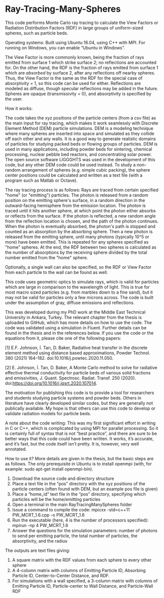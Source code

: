 # Ray-Tracing-Many-Spheres

This code performs Monte Carlo ray tracing to calculate the View Factors or Radiation Distribution Factors (RDF) in large groups of uniform-sized spheres, such as particle beds. 

Operating systems: Built using Ubuntu 16.04, using C++ with MPI. For running on Windows, you can enable “Ubuntu in Windows”. 

The View Factor is more commonly known, being the fraction of rays emitted from surface 1 which strike surface 2; no reflections are accounted for. On the other hand, the RDF is the fraction of rays emitted from surface 1 which are _absorbed_ by surface 2, after any reflections off nearby spheres. Thus, the View Factor is the same as the RDF for the special case of absorptivity = 1, so this code can be used for either. Reflections are modeled as diffuse, though specular reflections may be added in the future. Spheres are opaque (transmissivity = 0), and absorptivity is specified by the user.


How it works:

The code takes the xyz positions of the particle centers (from a csv file) as the main input for ray tracing, which makes it work seamlessly with Discrete Element Method (DEM) particle simulations. DEM is a modeling technique where many spheres are inserted into space and simulated as they collide off each other and any walls. It is a good way to generate realistic domains of particles for studying packed beds or flowing groups of particles. DEM is used in many applications, including powder beds for sintering, chemical processing, nuclear pebble bed reactors, and concentrating solar power. The open source software LIGGGHTS was used in the development of this code, but any other DEM code could be used instead. To study a non-random arrangement of spheres (e.g. simple cubic packing), the sphere center positions could be calculated and written as a text file (with a program such as Matlab or Octave). 

The ray tracing process is as follows: Rays are traced from certain specified "home" (or "emitting") particles. The photon is released from a random position on the emitting sphere's surface, in a random direction in the outward-facing hemisphere from the emission location. The photon is traced until it hits another sphere, at which point the photon either absorbs or reflects from the surface. If the photon is reflected, a new random angle from the reflection location is chosen, and the path of the photon continues. When the photon is eventually absorbed, the photon's path is stopped and counted as an absorption by the absorbing sphere. Then a new photon is released from the emitting sphere, until many photons (typically 10^5 or more) have been emitted. This is repeated for any spheres specified as "home" spheres. At the end, the RDF between two spheres is calculated as the number of absorptions by the receiving sphere divided by the total number emitted from the "home" sphere. 

Optionally, a single wall can also be specified, so the RDF or View Factor from each particle to the wall can be found as well. 

This code uses geometric optics to simulate rays, which is valid for particles which are large in comparison to the wavelength of light. This is true for most macro sized particles (e.g. from marbles down to a fine sand), but it may not be valid for particles only a few microns across. The code is built under the assumption of gray, diffuse emissions and reflections.

This was developed during my PhD work at the Middle East Technical University in Ankara, Turkey. The relevant chapter from the thesis is uploaded to GitHub, which has more details on how to use the code. The code was validated using a simulation in Fluent. Further details can be found in the thesis and in the references below. If you use the code or the equations from it, please cite one of the following papers:

[1] E.F. Johnson, İ. Tarı, D. Baker, Radiative heat transfer in the discrete element method using distance based approximations, Powder Technol. 380 (2021) 164–182. doi:10.1016/j.powtec.2020.11.050.

[2] E. Johnson, İ. Tarı, D. Baker, A Monte Carlo method to solve for radiative effective thermal conductivity for particle beds of various solid fractions and emissivities, J. Quant. Spectrosc. Radiat. Transf. 250 (2020). doi:https://doi.org/10.1016/j.jqsrt.2020.107014. 

The motivation for publishing this code is to provide a tool for researchers and students studying particle systems and powder beds. Others in literature have clearly developed similar codes, but they are generally not publically available. My hope is that others can use this code to develop or validate radiation models for particle beds. 

A note about the code writing: This was my first significant effort in writing in C or C++, which is complicated by using MPI for parallel processing. So it is certainly full of syntax that is not “best practice”, and there are sure to be better ways that this code could have been written. It works, it’s accurate, and it’s fast, but the code itself isn’t pretty. It is, however, very well annotated.

How to use it? 
More details are given in the thesis, but the basic steps are as follows. The only prerequisite in Ubuntu is to install openmpi (with, for example: sudo apt-get install openmpi-bin).
1)	Download the source code and directory structure
2)	Place a text file in the “pos” directory with the xyz positions of the particle centers (often found with DEM, but an example pos file is given)
3)	Place a “home_id” text file in the “pos” directory, specifying which particles will be the home/emitting particles
4)	Open a terminal in the main RayTracingManySpheres folder
5)	Issue a command to compile the code: mpicxx -std=c++11 PW_MCRT_1.6.cpp -o PW_MCRT_1.6
6)	Run the executable (here, 4 is the number of processors specified): mpirun -np 4 PW_MCRT_1.6
7)	Answer the questions for the simulation parameters: number of photons to send per emitting particle, the total number of particles, the absorptivity, and the radius

The outputs are text files giving: 
1) A square matrix with the RDF values from each sphere to every other sphere
2) A 4-column matrix with columns of Emitting Particle ID, Absorbing Particle ID, Center-to-Center Distance, and RDF.
3) For simulations with a wall specified, a 3-column matrix with columns of Emitting Particle ID, Particle-center to Wall Distance, and Particle-Wall RDF
